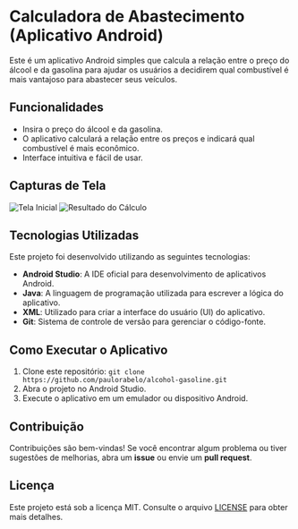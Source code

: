 # Calculadora de Abastecimento (Aplicativo Android)

Este é um aplicativo Android simples que calcula a relação entre o preço do álcool e da gasolina para ajudar os usuários a decidirem qual combustível é mais vantajoso para abastecer seus veículos.

## Funcionalidades

- Insira o preço do álcool e da gasolina.
- O aplicativo calculará a relação entre os preços e indicará qual combustível é mais econômico.
- Interface intuitiva e fácil de usar.

## Capturas de Tela

![Tela Inicial](screenshots/tela_inicial.png)
![Resultado do Cálculo](screenshots/resultado_calculo.png)

## Tecnologias Utilizadas

Este projeto foi desenvolvido utilizando as seguintes tecnologias:

- **Android Studio**: A IDE oficial para desenvolvimento de aplicativos Android.
- **Java**: A linguagem de programação utilizada para escrever a lógica do aplicativo.
- **XML**: Utilizado para criar a interface do usuário (UI) do aplicativo.
- **Git**: Sistema de controle de versão para gerenciar o código-fonte.

## Como Executar o Aplicativo

1. Clone este repositório: `git clone https://github.com/paulorabelo/alcohol-gasoline.git`
2. Abra o projeto no Android Studio.
3. Execute o aplicativo em um emulador ou dispositivo Android.

## Contribuição

Contribuições são bem-vindas! Se você encontrar algum problema ou tiver sugestões de melhorias, abra um **issue** ou envie um **pull request**.

## Licença

Este projeto está sob a licença MIT. Consulte o arquivo [LICENSE](LICENSE) para obter mais detalhes.